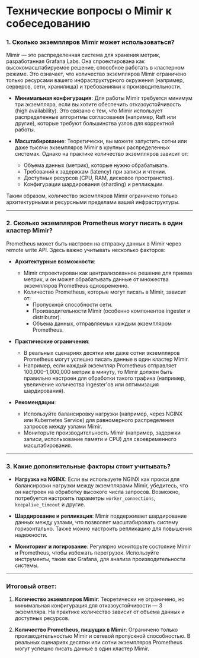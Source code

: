 # **Технические вопросы о Mimir к собеседованию**

### 1. **Сколько экземпляров Mimir может использоваться?**

Mimir — это распределенная система для хранения метрик, разработанная Grafana Labs. Она спроектирована как высокомасштабируемое решение, способное работать в кластерном режиме. Это означает, что количество экземпляров Mimir ограничено только ресурсами вашего инфраструктурного окружения (например, серверов, сети, хранилища) и требованиями к производительности.

- **Минимальная конфигурация**: Для работы Mimir требуется минимум три экземпляра, если вы хотите обеспечить отказоустойчивость (high availability). Это связано с тем, что Mimir использует распределенные алгоритмы согласования (например, Raft или другие), которые требуют большинства узлов для корректной работы.
  
- **Масштабирование**: Теоретически, вы можете запустить сотни или даже тысячи экземпляров Mimir в крупных распределенных системах. Однако на практике количество экземпляров зависит от:
  - Объема данных (метрик), которые нужно обрабатывать.
  - Требований к задержкам (latency) при записи и чтении.
  - Доступных ресурсов (CPU, RAM, дисковое пространство).
  - Конфигурации шардирования (sharding) и репликации.

Таким образом, количество экземпляров Mimir ограничено только архитектурными и ресурсными пределами вашей инфраструктуры.

---

### 2. **Сколько экземпляров Prometheus могут писать в один кластер Mimir?**

Prometheus может быть настроен на отправку данных в Mimir через remote write API. Здесь важно учитывать несколько факторов:

- **Архитектурные возможности**:
  - Mimir спроектирован как централизованное решение для приема метрик, и он может обрабатывать данные от множества экземпляров Prometheus одновременно.
  - Количество Prometheus, которые могут писать в Mimir, зависит от:
    - Пропускной способности сети.
    - Производительности Mimir (особенно компонентов ingester и distributor).
    - Объема данных, отправляемых каждым экземпляром Prometheus.

- **Практические ограничения**:
  - В реальных сценариях десятки или даже сотни экземпляров Prometheus могут успешно писать данные в один кластер Mimir.
  - Например, если каждый экземпляр Prometheus отправляет 100,000–1,000,000 метрик в минуту, то Mimir должен быть правильно настроен для обработки такого трафика (например, увеличение количества ingester'ов или оптимизация шардирования).

- **Рекомендации**:
  - Используйте балансировку нагрузки (например, через NGINX или Kubernetes Service) для равномерного распределения запросов между узлами Mimir.
  - Мониторьте производительность Mimir (например, задержки записи, использование памяти и CPU) для своевременного масштабирования.

---

### 3. **Какие дополнительные факторы стоит учитывать?**

- **Нагрузка на NGINX**:
  Если вы используете NGINX как прокси для балансировки нагрузки между экземплярами Mimir, убедитесь, что он настроен на обработку высокого числа запросов. Возможно, потребуется настроить параметры `worker_connections`, `keepalive_timeout` и другие.

- **Шардирование и репликация**:
  Mimir поддерживает шардирование данных между узлами, что позволяет масштабировать систему горизонтально. Также можно настроить репликацию для повышения надежности.

- **Мониторинг и логирование**:
  Регулярно мониторьте состояние Mimir и Prometheus, чтобы избежать перегрузок. Используйте инструменты, такие как Grafana, для анализа производительности системы.

---

### Итоговый ответ:

1. **Количество экземпляров Mimir**: Теоретически не ограничено, но минимальная конфигурация для отказоустойчивости — 3 экземпляра. На практике количество зависит от объема данных и доступных ресурсов.

2. **Количество Prometheus, пишущих в Mimir**: Ограничено только производительностью Mimir и сетевой пропускной способностью. В реальных сценариях десятки или сотни экземпляров Prometheus могут успешно писать данные в один кластер Mimir.
